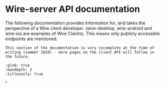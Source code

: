 # Wire-server API documentation

The following documentation provides information for, and takes the perspective of a Wire client developer. (wire-desktop, wire-android and wire-ios are examples of Wire Clients). This means only publicly accessible endpoints are mentioned.

```{warning}
This section of the documentation is very incomplete at the time of writing (summer 2020) - more pages on the client API will follow in the future.
```

```{toctree}
:glob: true
:maxdepth: 2
:titlesonly: true

*
```
